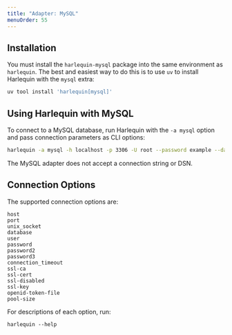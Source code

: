 ```yaml
---
title: "Adapter: MySQL"
menuOrder: 55
---
```


## Installation

You must install the `harlequin-mysql` package into the same environment as `harlequin`. The best and easiest way to do this is to use `uv` to install Harlequin with the `mysql` extra:

```bash
uv tool install 'harlequin[mysql]'
```

## Using Harlequin with MySQL

To connect to a MySQL database, run Harlequin with the `-a mysql` option and pass connection parameters as CLI options:

```bash
harlequin -a mysql -h localhost -p 3306 -U root --password example --database dev
```

The MySQL adapter does not accept a connection string or DSN.

## Connection Options

The supported connection options are:

```
host
port
unix_socket
database
user
password
password2
password3
connection_timeout
ssl-ca
ssl-cert
ssl-disabled
ssl-key
openid-token-file
pool-size
```

For descriptions of each option, run:

```
harlequin --help
```

